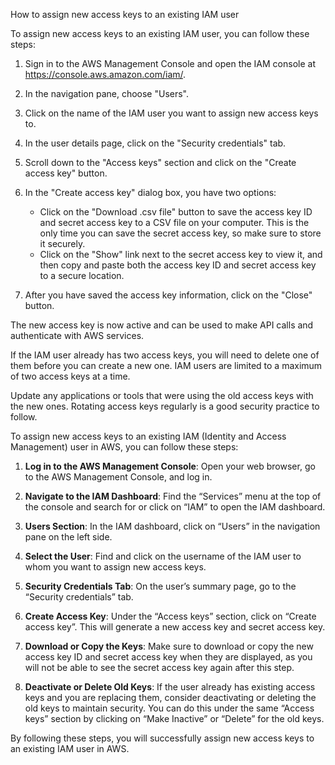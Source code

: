 How to assign new access keys to an existing IAM user

To assign new access keys to an existing IAM user, you can follow these steps:

1. Sign in to the AWS Management Console and open the IAM console at https://console.aws.amazon.com/iam/.

2. In the navigation pane, choose "Users".

3. Click on the name of the IAM user you want to assign new access keys to.

4. In the user details page, click on the "Security credentials" tab.

5. Scroll down to the "Access keys" section and click on the "Create access key" button.

6. In the "Create access key" dialog box, you have two options:
   - Click on the "Download .csv file" button to save the access key ID and secret access key to a CSV file on your computer. This is the only time you can save the secret access key, so make sure to store it securely.
   - Click on the "Show" link next to the secret access key to view it, and then copy and paste both the access key ID and secret access key to a secure location.

7. After you have saved the access key information, click on the "Close" button.

The new access key is now active and can be used to make API calls and authenticate with AWS services.

If the IAM user already has two access keys, you will need to delete one of them before you can create a new one. IAM users are limited to a maximum of two access keys at a time.

Update any applications or tools that were using the old access keys with the new ones. Rotating access keys regularly is a good security practice to follow.


To assign new access keys to an existing IAM (Identity and Access Management) user in AWS, you can follow these steps:

1. **Log in to the AWS Management Console**: Open your web browser, go to the AWS Management Console, and log in.

2. **Navigate to the IAM Dashboard**: Find the “Services” menu at the top of the console and search for or click on “IAM” to open the IAM dashboard.

3. **Users Section**: In the IAM dashboard, click on “Users” in the navigation pane on the left side.

4. **Select the User**: Find and click on the username of the IAM user to whom you want to assign new access keys.

5. **Security Credentials Tab**: On the user’s summary page, go to the “Security credentials” tab.

6. **Create Access Key**: Under the “Access keys” section, click on “Create access key”. This will generate a new access key and secret access key.

7. **Download or Copy the Keys**: Make sure to download or copy the new access key ID and secret access key when they are displayed, as you will not be able to see the secret access key again after this step.

8. **Deactivate or Delete Old Keys**: If the user already has existing access keys and you are replacing them, consider deactivating or deleting the old keys to maintain security. You can do this under the same “Access keys” section by clicking on “Make Inactive” or “Delete” for the old keys.

By following these steps, you will successfully assign new access keys to an existing IAM user in AWS.

